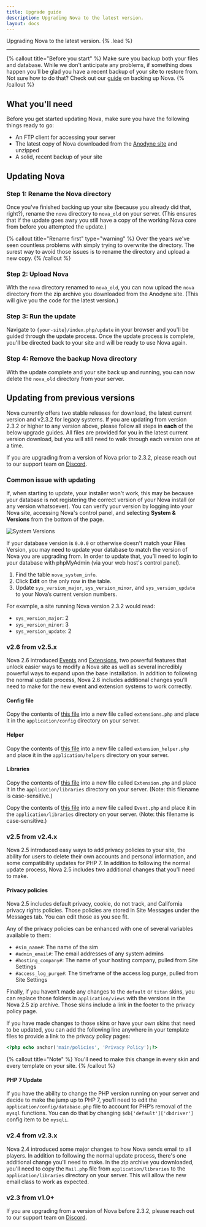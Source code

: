 ```yaml
---
title: Upgrade guide
description: Upgrading Nova to the latest version.
layout: docs
---
```


Upgrading Nova to the latest version. {% .lead %}

---

{% callout title="Before you start" %}
Make sure you backup both your files and database. While we don't anticipate any problems, if something does happen you'll be glad you have a recent backup of your site to restore from. Not sure how to do that? Check out our [guide](/docs/2.6/backing-up-nova) on backing up Nova.
{% /callout %}

## What you'll need

Before you get started updating Nova, make sure you have the following things ready to go:

- An FTP client for accessing your server
- The latest copy of Nova downloaded from the [Anodyne site](https://anodyne-productions.com) and unzipped
- A solid, recent backup of your site

## Updating Nova

### Step 1: Rename the Nova directory

Once you've finished backing up your site (because you already did that, right?), rename the `nova` directory to `nova_old` on your server. (This ensures that if the update goes awry you still have a copy of the working Nova core from before you attempted the update.)

{% callout title="Rename first" type="warning" %}
Over the years we've seen countless problems with simply trying to overwrite the directory. The surest way to avoid those issues is to rename the directory and upload a new copy.
{% /callout %}

### Step 2: Upload Nova

With the `nova` directory renamed to `nova_old`, you can now upload the `nova` directory from the zip archive you downloaded from the Anodyne site. (This will give you the code for the latest version.)

### Step 3: Run the update

Navigate to `{your-site}/index.php/update` in your browser and you'll be guided through the update process. Once the update process is complete, you'll be directed  back to your site and will be ready to use Nova again.

### Step 4: Remove the backup Nova directory

With the update complete and your site back up and running, you can now delete the `nova_old` directory from your server.

## Updating from previous versions

Nova currently offers two stable releases for download, the latest current version and v2.3.2 for legacy systems. If you are updating from version 2.3.2 or higher to any version above, please follow all steps in **each** of the below upgrade guides. All files are provided for you in the latest current version download, but you will still need to walk through each version one at a time.

If you are upgrading from a version of Nova prior to 2.3.2, please reach out to our support team on [Discord](https://discord.gg/7WmKUks).

### Common issue with updating

If, when starting to update, your installer won't work, this may be because your database is not registering the correct version of your Nova install (or any version whatsoever). You can verify your version by logging into your Nova site, accessing Nova's control panel, and selecting **System & Versions** from the bottom of the page.

![System Versions](/docs/2.6/images/upgrade-guide/versions.png)

If your database version is `0.0.0` or otherwise doesn't match your Files Version, you may need to update your database to match the version of Nova you are upgrading from. In order to update that, you’ll need to login to your database with phpMyAdmin (via your web host's control panel).

1. Find the table `nova_system_info`.
2. Click **Edit** on the only row in the table.
3. Update `sys_version_major`, `sys_version_minor`, and `sys_version_update` to your Nova’s current version numbers.

For example, a site running Nova version 2.3.2 would read:

- `sys_version_major`: 2
- `sys_version_minor`: 3
- `sys_version_update`: 2

### v2.6 from v2.5.x

Nova 2.6 introduced [Events](/docs/2.6/events) and [Extensions](/docs/2.6/extensions), two powerful features that unlock easier ways to modify a Nova site as well as several incredibly powerful ways to expand upon the base installation. In addition to following the normal update process, Nova 2.6 includes additional changes you’ll need to make for the new event and extension systems to work correctly.

#### Config file

Copy the contents of [this file](https://raw.githubusercontent.com/anodyne/nova/2.6/master/application/config/extensions.php) into a new file called `extensions.php` and place it in the `application/config` directory on your server.

#### Helper

Copy the contents of [this file](https://raw.githubusercontent.com/anodyne/nova/2.6/master/application/helpers/extension_helper.php) into a new file called `extension_helper.php` and place it in the `application/helpers` directory on your server.

#### Libraries

Copy the contents of [this file](https://raw.githubusercontent.com/anodyne/nova/2.6/master/application/libraries/Extension.php) into a new file called `Extension.php` and place it in the `application/libraries` directory on your server. (Note: this filename is case-sensitive.)

Copy the contents of [this file](https://raw.githubusercontent.com/anodyne/nova/2.6/master/application/libraries/Event.php) into a new file called `Event.php` and place it in the `application/libraries` directory on your server. (Note: this filename is case-sensitive.)

### v2.5 from v2.4.x

Nova 2.5 introduced easy ways to add privacy policies to your site, the ability for users to delete their own accounts and personal information, and some compatibility updates for PHP 7. In addition to following the normal update process, Nova 2.5 includes two additional changes that you’ll need to make.

#### Privacy policies

Nova 2.5 includes default privacy, cookie, do not track, and California privacy rights policies. Those policies are stored in Site Messages under the Messages tab. You can edit those as you see fit.

Any of the privacy policies can be enhanced with one of several variables available to them:

- `#sim_name#`: The name of the sim
- `#admin_email#`: The email addresses of any system admins
- `#hosting_company#`: The name of your hosting company, pulled from Site Settings
- `#access_log_purge#`: The timeframe of the access log purge, pulled from Site Settings

Finally, if you haven’t made any changes to the `default` or `titan` skins, you can replace those folders in `application/views` with the versions in the Nova 2.5 zip archive. Those skins include a link in the footer to the privacy policy page.

If you have made changes to those skins or have your own skins that need to be updated, you can add the following line anywhere in your template files to provide a link to the privacy policy pages:

```php
<?php echo anchor('main/policies', 'Privacy Policy');?>
```

{% callout title="Note" %}
You'll need to make this change in every skin and every template on your site.
{% /callout %}

#### PHP 7 Update

If you have the ability to change the PHP version running on your server and decide to make the jump up to PHP 7, you’ll need to edit the `application/config/database.php` file to account for PHP’s removal of the `mysql` functions. You can do that by changing `$db['default']['dbdriver']` config item to be `mysqli`.

### v2.4 from v2.3.x

Nova 2.4 introduced some major changes to how Nova sends email to all players. In addition to following the normal update process, there's one additional change you'll need to make. In the zip archive you downloaded, you'll need to copy the `Mail.php` file from `application/libraries` to the `application/libraries` directory on your server. This will allow the new email class to work as expected.

### v2.3 from v1.0+

If you are upgrading from a version of Nova before 2.3.2, please reach out to our support team on [Discord](https://discord.gg/7WmKUks).
